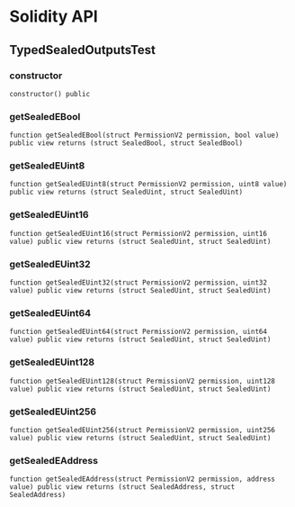 # Solidity API

## TypedSealedOutputsTest

### constructor

```solidity
constructor() public
```

### getSealedEBool

```solidity
function getSealedEBool(struct PermissionV2 permission, bool value) public view returns (struct SealedBool, struct SealedBool)
```

### getSealedEUint8

```solidity
function getSealedEUint8(struct PermissionV2 permission, uint8 value) public view returns (struct SealedUint, struct SealedUint)
```

### getSealedEUint16

```solidity
function getSealedEUint16(struct PermissionV2 permission, uint16 value) public view returns (struct SealedUint, struct SealedUint)
```

### getSealedEUint32

```solidity
function getSealedEUint32(struct PermissionV2 permission, uint32 value) public view returns (struct SealedUint, struct SealedUint)
```

### getSealedEUint64

```solidity
function getSealedEUint64(struct PermissionV2 permission, uint64 value) public view returns (struct SealedUint, struct SealedUint)
```

### getSealedEUint128

```solidity
function getSealedEUint128(struct PermissionV2 permission, uint128 value) public view returns (struct SealedUint, struct SealedUint)
```

### getSealedEUint256

```solidity
function getSealedEUint256(struct PermissionV2 permission, uint256 value) public view returns (struct SealedUint, struct SealedUint)
```

### getSealedEAddress

```solidity
function getSealedEAddress(struct PermissionV2 permission, address value) public view returns (struct SealedAddress, struct SealedAddress)
```

